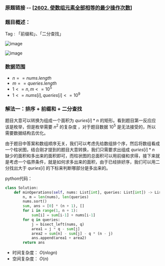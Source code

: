 ### 原题链接 -- [[2602. 使数组元素全部相等的最少操作次数](https://leetcode.cn/problems/minimum-operations-to-make-all-array-elements-equal/)]

### 题目概述：
Tag : 「前缀和」、「二分查找」

![image](https://user-images.githubusercontent.com/99656524/230751864-8784b529-2c19-40c5-9f08-c891111b2c16.png)

![image](https://user-images.githubusercontent.com/99656524/230751868-d534195b-6db5-4608-b0d0-281c406af693.png)

### 数据范围
* $n == nums.length$
* $m == queries.length$
* $1 <= n, m <= 10^5$
* $1 <= nums[i], queries[i] <= 10^9$

### 解法一：排序 + 前缀和 + 二分查找
题目大意可以转换为组成一个面积为 $quries[i] * n$ 的矩形。看到题目第一反应应该是枚举，但是枚举需要 $n^2$ 的复杂度 ，对于题目数据 $10^5$ 是无法接受的，所以需要数据结构去优化。

由于题目中答案和数组顺序无关，我们可以考虑先给数组排个序，然后将数组看成一个柱状图，结合刚才提到的题目大意转换，我们只需要求出组成 $quries[i] * n$ 缺少的面积和多出来的面积即可，而柱状图的总面积可以用前缀和求得，接下来就是考虑一个临界条件，就是如何求多出来的面积，由于已经排好序，我们可以用二分找出大于 $quries[i]$ 的下标来判断哪部分是多出来的。

python代码：
```py
class Solution:
    def minOperations(self, nums: List[int], queries: List[int]) -> List[int]:
        n, m = len(nums), len(queries)
        nums.sort()
        sum, ans = [0] * (n + 1), []
        for i in range(1, n + 1):
            sum[i] = sum[i-1] + nums[i-1]
        for q in queries:
            j = bisect_left(nums, q)
            area1 = j * q - sum[j]
            area2 = sum[n] - sum[j] - q * (n - j)
            ans.append(area1 + area2)
        return ans
```
* 时间复杂度： $O(nlogn)$ 
* 空间复杂度： $O(n)$
 
